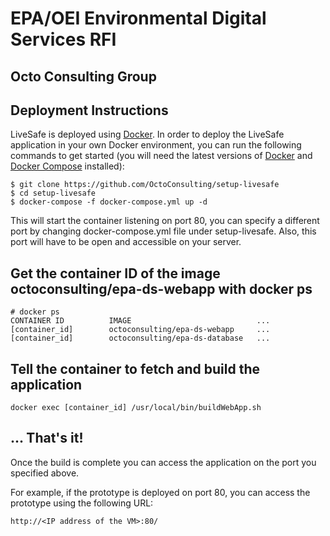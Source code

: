 # EPA/OEI Environmental Digital Services RFI #
## Octo Consulting Group ##
## Deployment Instructions ##

LiveSafe is deployed using [Docker](http://docker.com). In order to deploy the LiveSafe application in your own Docker environment, you can run the following commands to get started (you will need the latest versions of [Docker](https://docs.docker.com/engine/installation/) and [Docker Compose](https://docs.docker.com/compose/) installed):

	$ git clone https://github.com/OctoConsulting/setup-livesafe
	$ cd setup-livesafe
	$ docker-compose -f docker-compose.yml up -d
	
This will start the container listening on port 80, you can specify a different port by changing docker-compose.yml file under setup-livesafe. Also, this port will have to be open and accessible on your server.

## Get the container ID of the image octoconsulting/epa-ds-webapp with docker ps ##
	# docker ps
	CONTAINER ID          IMAGE                      	   ...
	[container_id]        octoconsulting/epa-ds-webapp     ...
	[container_id]        octoconsulting/epa-ds-database   ...

## Tell the container to fetch and build the application ##
	docker exec [container_id] /usr/local/bin/buildWebApp.sh

## ... That's it! ##
Once the build is complete you can access the application on the port you specified above.

For example, if the prototype is deployed on port 80, you can access the prototype using the following URL:

	http://<IP address of the VM>:80/

